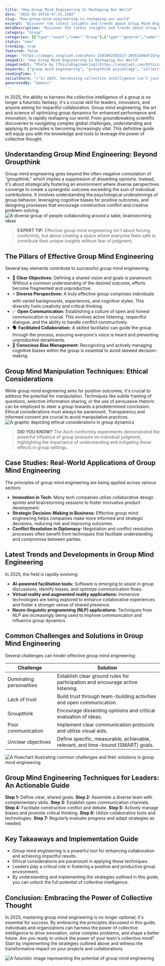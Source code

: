 ```yaml
---
title: "How Group Mind Engineering Is Reshaping Our World"
date: "2025-03-24T16:47:31.158Z"
slug: "how-group-mind-engineering-is-reshaping-our-world"
excerpt: "Discover the latest insights and trends about Group Mind Engineering. This comprehensive guide covers everything you need to know about Group Mind Engineering in 2025."
metaDescription: "Discover the latest insights and trends about Group Mind Engineering. This comprehensive guide covers everything you need to know about Group Mind Engineer..."
category: "Group"
categories: [{"type":"exact","name":"Group"},{"type":"general","name":"Social Science"},{"type":"medium","name":"Social Psychology"},{"type":"specific","name":"Persuasion Techniques"},{"type":"niche","name":"Cognitive Biases"}]
status: "new"
trending: true
featured: false
image: "https://images.unsplash.com/photo-1581092583537-20d51b4b4f1b?q=85&w=1200&fit=max&fm=webp&auto=compress"
imageAlt: "How Group Mind Engineering Is Reshaping Our World"
imageCredit: "Photo by [ThisisEngineering](https://unsplash.com/@thisisengineering) on Unsplash"
keywords: ["group mind engineering", "groupthink psychology", "collective consciousness", "team mind training", "influence group dynamics", "group mind manipulation techniques", "how to engineer group consensus", "buy group mind engineering books", "group mind engineering techniques for leaders", "effective group decision making strategies"]
readingTime: 5
socialShare: "\"In 2025, harnessing collective intelligence isn't just about teamwork; it's about strategically engineering group dynamics for unprecedented innovation and impact.  The ethical application of group mind engineering is the key.\""
generatedBy: "Gemini"
---
```




In 2025, the ability to harness the collective intelligence of a group is no longer a futuristic fantasy; it's a crucial skill for leaders, innovators, and anyone aiming for impactful collaboration.  Group mind engineering, the art and science of optimizing group dynamics for enhanced performance and innovation, is rapidly reshaping our world. From groundbreaking scientific discoveries to navigating complex global challenges, understanding and applying its principles is becoming increasingly vital. This definitive guide will equip you with the knowledge and tools to leverage the power of collective thought.

## Understanding Group Mind Engineering: Beyond Groupthink

Group mind engineering goes beyond the often-negative connotation of "groupthink," which implies a suppression of dissenting opinions. Instead, it's about strategically fostering an environment where diverse perspectives converge to create a synergistic outcome exceeding the sum of individual contributions. It involves understanding the psychological underpinnings of group behavior, leveraging cognitive biases for positive outcomes, and designing processes that encourage constructive conflict and creative problem-solving. ![A diverse group of people collaborating around a table, brainstorming ideas](https://images.unsplash.com/photo-1502444330042-d1a1ddf9bb5b?q=85&w=1200&fit=max&fm=webp&auto=compress)

> **EXPERT TIP:**  Effective group mind engineering isn't about forcing conformity, but about creating a space where everyone feels safe to contribute their unique insights without fear of judgment.

## The Pillars of Effective Group Mind Engineering

Several key elements contribute to successful group mind engineering:

* 🔑 **Clear Objectives:** Defining a shared vision and goals is paramount.  Without a common understanding of the desired outcome, efforts become fragmented and unproductive.
* ⚡ **Diverse Perspectives:**  A truly effective group comprises individuals with varied backgrounds, experiences, and cognitive styles. This diversity fuels creativity and critical thinking.
* ✅ **Open Communication:**  Establishing a culture of open and honest communication is crucial.  This involves active listening, respectful dialogue, and the ability to handle conflict constructively.
* 🗣️ **Facilitated Collaboration:**  A skilled facilitator can guide the group through the process, ensuring everyone's voice is heard and preventing unproductive derailments.
* 🧠 **Conscious Bias Management:**  Recognizing and actively managing cognitive biases within the group is essential to avoid skewed decision-making.

##  Group Mind Manipulation Techniques: Ethical Considerations

While group mind engineering aims for positive outcomes, it's crucial to address the potential for manipulation. Techniques like subtle framing of questions, selective information sharing, or the use of persuasive rhetoric can be employed to steer a group towards a predetermined conclusion.  Ethical considerations must always be paramount.  Transparency and informed consent are crucial to avoid manipulative practices. ![A graphic depicting ethical considerations in group dynamics](https://images.unsplash.com/photo-1498661694102-0a3793edbe74?q=85&w=1200&fit=max&fm=webp&auto=compress)

> **DID YOU KNOW?**  The Asch conformity experiments demonstrated the powerful influence of group pressure on individual judgment, highlighting the importance of understanding and mitigating these effects in group settings.

##  Case Studies: Real-World Applications of Group Mind Engineering

The principles of group mind engineering are being applied across various sectors:

* **Innovation in Tech:**  Many tech companies utilize collaborative design sprints and brainstorming sessions to foster innovative product development.
* **Strategic Decision-Making in Business:**  Effective group mind engineering helps companies make more informed and strategic decisions, reducing risk and improving outcomes.
* **Conflict Resolution in Diplomacy:**  Negotiation and conflict resolution processes often benefit from techniques that facilitate understanding and compromise between parties.

## Latest Trends and Developments in Group Mind Engineering

In 2025, the field is rapidly evolving:

* **AI-powered facilitation tools:** Software is emerging to assist in group discussions, identify biases, and optimize communication flows.
* **Virtual reality and augmented reality applications:**  Immersive technologies are being explored to enhance collaborative experiences and foster a stronger sense of shared presence.
* **Neuro-linguistic programming (NLP) applications:**  Techniques from NLP are increasingly being used to improve communication and influence group dynamics.

## Common Challenges and Solutions in Group Mind Engineering

Several challenges can hinder effective group mind engineering:

| Challenge                      | Solution                                                                    |
|---------------------------------|-----------------------------------------------------------------------------|
| Dominating personalities        | Establish clear ground rules for participation and encourage active listening. |
| Lack of trust                  | Build trust through team-building activities and open communication.           |
| Groupthink                     | Encourage dissenting opinions and critical evaluation of ideas.                 |
| Poor communication             | Implement clear communication protocols and utilize visual aids.                |
| Unclear objectives             | Define specific, measurable, achievable, relevant, and time-bound (SMART) goals. |

![A flowchart illustrating common challenges and their solutions in group mind engineering](https://images.unsplash.com/photo-1511632765486-a01980e01a18?q=85&w=1200&fit=max&fm=webp&auto=compress)

##  Group Mind Engineering Techniques for Leaders: An Actionable Guide

**Step 1:** Define clear, shared goals.
**Step 2:** Assemble a diverse team with complementary skills.
**Step 3:** Establish open communication channels.
**Step 4:** Facilitate constructive conflict and debate.
**Step 5:** Actively manage biases and promote critical thinking.
**Step 6:** Utilize collaborative tools and technologies.
**Step 7:** Regularly evaluate progress and adapt strategies as needed.

## Key Takeaways and Implementation Guide

*  Group mind engineering is a powerful tool for enhancing collaboration and achieving impactful results.
*  Ethical considerations are paramount in applying these techniques.
*  Leaders play a critical role in fostering a positive and productive group environment.
*  By understanding and implementing the strategies outlined in this guide, you can unlock the full potential of collective intelligence.

## Conclusion: Embracing the Power of Collective Thought

In 2025, mastering group mind engineering is no longer optional; it's essential for success.  By embracing the principles discussed in this guide, individuals and organizations can harness the power of collective intelligence to drive innovation, solve complex problems, and shape a better future. Are you ready to unlock the power of your team's collective mind? Start by implementing the strategies outlined above and witness the transformative impact on your projects and collaborations.

![A futuristic image representing the potential of group mind engineering](https://images.unsplash.com/photo-1581092583537-20d51b4b4f1b?q=85&w=1200&fit=max&fm=webp&auto=compress)

